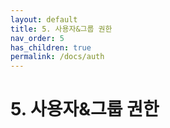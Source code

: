```yaml
---
layout: default
title: 5. 사용자&그룹 권한 
nav_order: 5
has_children: true
permalink: /docs/auth
---
```


# 5. 사용자&그룹 권한 
